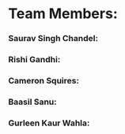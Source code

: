 # Team Members:
### Saurav Singh Chandel:
### Rishi Gandhi:
### Cameron Squires:
### Baasil Sanu:
### Gurleen Kaur Wahla:
